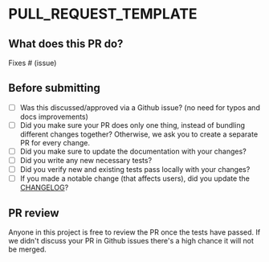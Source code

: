 # PULL_REQUEST_TEMPLATE

## What does this PR do?

<!--
Please include a summary of the change and which issue is fixed.
 Please also include relevant motivation and context.
 List any dependencies that are required for this change.
-->

Fixes # (issue)

## Before submitting

- [ ] Was this discussed/approved via a Github issue? (no need for typos and docs improvements)
- [ ] Did you make sure your PR does only one thing, instead of bundling different changes together? Otherwise, we ask you to create a separate PR for every change.
- [ ] Did you make sure to update the documentation with your changes?
- [ ] Did you write any new necessary tests?
- [ ] Did you verify new and existing tests pass locally with your changes?
- [ ] If you made a notable change (that affects users), did you update the [CHANGELOG](https://github.com/AUTHOR_NAME/REPONAME/blob/master/CHANGELOG.md)?

<!-- For CHANGELOG separate each item in unreleased section by a blank line to reduce collisions -->

## PR review

Anyone in this project is free to review the PR once the tests have passed.
If we didn't discuss your PR in Github issues there's a high chance it will not be merged.

